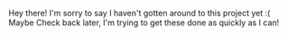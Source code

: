 Hey there! I'm sorry to say I haven't gotten around to this project yet :( Maybe Check back later, I'm trying to get these done as quickly as I can!
